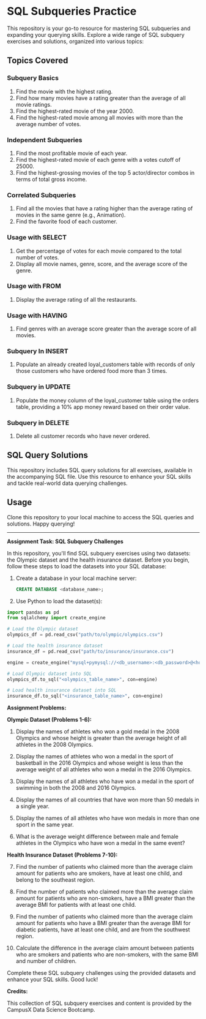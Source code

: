 # SQL Subqueries Practice

This repository is your go-to resource for mastering SQL subqueries and expanding your querying skills. Explore a wide range of SQL subquery exercises and solutions, organized into various topics:

## Topics Covered

### Subquery Basics
1. Find the movie with the highest rating.
2. Find how many movies have a rating greater than the average of all movie ratings.
3. Find the highest-rated movie of the year 2000.
4. Find the highest-rated movie among all movies with more than the average number of votes.

### Independent Subqueries
1. Find the most profitable movie of each year.
2. Find the highest-rated movie of each genre with a votes cutoff of 25000.
3. Find the highest-grossing movies of the top 5 actor/director combos in terms of total gross income.

### Correlated Subqueries
1. Find all the movies that have a rating higher than the average rating of movies in the same genre (e.g., Animation).
2. Find the favorite food of each customer.

### Usage with SELECT
1. Get the percentage of votes for each movie compared to the total number of votes.
2. Display all movie names, genre, score, and the average score of the genre.

### Usage with FROM
1. Display the average rating of all the restaurants.

### Usage with HAVING
1. Find genres with an average score greater than the average score of all movies.

### Subquery In INSERT
1. Populate an already created loyal_customers table with records of only those customers who have ordered food more than 3 times.
   
### Subquery in UPDATE
1. Populate the money column of the loyal_customer table using the orders table, providing a 10% app money reward based on their order value.

### Subquery in DELETE
1. Delete all customer records who have never ordered.

## SQL Query Solutions

This repository includes SQL query solutions for all exercises, available in the accompanying SQL file. Use this resource to enhance your SQL skills and tackle real-world data querying challenges.

## Usage

Clone this repository to your local machine to access the SQL queries and solutions. Happy querying!

***

**Assignment Task: SQL Subquery Challenges**

In this repository, you'll find SQL subquery exercises using two datasets: the Olympic dataset and the health insurance dataset. Before you begin, follow these steps to load the datasets into your SQL database:

1. Create a database in your local machine server:
   ```sql
   CREATE DATABASE <database_name>;
   ```

2. Use Python to load the dataset(s):

```python
import pandas as pd
from sqlalchemy import create_engine

# Load the Olympic dataset
olympics_df = pd.read_csv("path/to/olympic/olympics.csv")

# Load the health insurance dataset
insurance_df = pd.read_csv("path/to/insurance/insurance.csv")

engine = create_engine("mysql+pymysql://<db_username>:<db_password>@<hostname>/<database_name>")

# Load Olympic dataset into SQL
olympics_df.to_sql("<olympics_table_name>", con=engine)

# Load health insurance dataset into SQL
insurance_df.to_sql("<insurance_table_name>", con=engine)
```

**Assignment Problems:**

**Olympic Dataset (Problems 1-6):**

1. Display the names of athletes who won a gold medal in the 2008 Olympics and whose height is greater than the average height of all athletes in the 2008 Olympics.

2. Display the names of athletes who won a medal in the sport of basketball in the 2016 Olympics and whose weight is less than the average weight of all athletes who won a medal in the 2016 Olympics.

3. Display the names of all athletes who have won a medal in the sport of swimming in both the 2008 and 2016 Olympics.

4. Display the names of all countries that have won more than 50 medals in a single year.

5. Display the names of all athletes who have won medals in more than one sport in the same year.

6. What is the average weight difference between male and female athletes in the Olympics who have won a medal in the same event?

**Health Insurance Dataset (Problems 7-10):**

7. Find the number of patients who claimed more than the average claim amount for patients who are smokers, have at least one child, and belong to the southeast region.

8. Find the number of patients who claimed more than the average claim amount for patients who are non-smokers, have a BMI greater than the average BMI for patients with at least one child.

9. Find the number of patients who claimed more than the average claim amount for patients who have a BMI greater than the average BMI for diabetic patients, have at least one child, and are from the southwest region.

10. Calculate the difference in the average claim amount between patients who are smokers and patients who are non-smokers, with the same BMI and number of children.

Complete these SQL subquery challenges using the provided datasets and enhance your SQL skills. Good luck!

**Credits:** 

This collection of SQL subquery exercises and content is provided by the CampusX Data Science Bootcamp.
